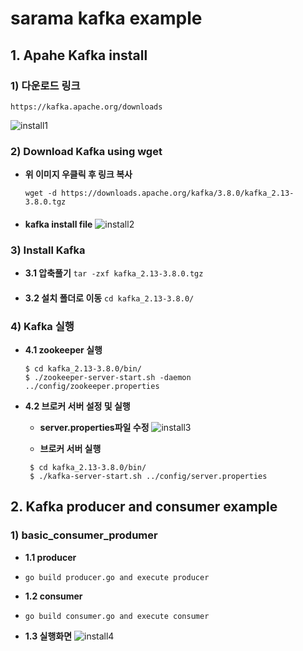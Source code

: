 # sarama kafka example

## 1. Apahe Kafka install
### 1) 다운로드 링크
    https://kafka.apache.org/downloads

![install1](https://github.com/user-attachments/assets/e7ce4e69-6bdd-4145-8de3-d84f3c7e7181)

### 2) Download Kafka using wget
* **위 이미지 우클릭 후 링크 복사**

    `wget -d https://downloads.apache.org/kafka/3.8.0/kafka_2.13-3.8.0.tgz`
####
* **kafka install file**
![install2](https://github.com/user-attachments/assets/d16daaef-6643-4e68-b889-5da26ebc7163)
    
### 3) Install Kafka
 * **3.1 압축풀기**
    `tar -zxf kafka_2.13-3.8.0.tgz`
####
 * **3.2 설치 폴더로 이동**
    `cd kafka_2.13-3.8.0/`

### 4) Kafka 실행
 * **4.1 zookeeper 실행** 
    ```
    $ cd kafka_2.13-3.8.0/bin/
    $ ./zookeeper-server-start.sh -daemon ../config/zookeeper.properties
    ```

 * **4.2 브로커 서버 설정 및 실행** 
   - **server.properties파일 수정**
   ![install3](https://github.com/user-attachments/assets/5f427025-c0f9-4295-81f5-5045052656a7)

   - **브로커 서버 실행**
   ```
    $ cd kafka_2.13-3.8.0/bin/
    $ ./kafka-server-start.sh ../config/server.properties
    ```
 
 ## 2. Kafka producer and consumer example
 ### 1) basic_consumer_produmer
 * **1.1 producer**
  - `go build producer.go and execute producer`
  
 * **1.2 consumer**
  - `go build consumer.go and execute consumer`

 * **1.3 실행화면**
 ![install4](https://github.com/user-attachments/assets/4c8015b6-bf74-4308-9dc0-cf68c129a1ad)
